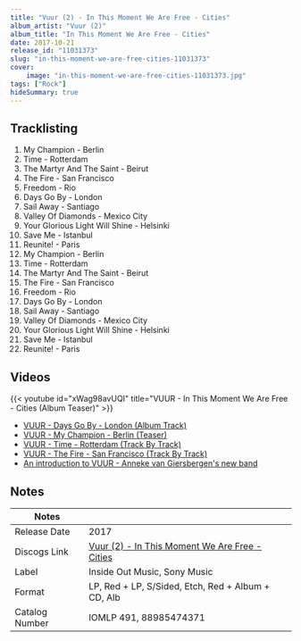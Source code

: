 ```yaml
---
title: "Vuur (2) - In This Moment We Are Free - Cities"
album_artist: "Vuur (2)"
album_title: "In This Moment We Are Free - Cities"
date: 2017-10-21
release_id: "11031373"
slug: "in-this-moment-we-are-free-cities-11031373"
cover:
    image: "in-this-moment-we-are-free-cities-11031373.jpg"
tags: ["Rock"]
hideSummary: true
---
```


## Tracklisting
1. My Champion - Berlin
2. Time - Rotterdam
3. The Martyr And The Saint - Beirut
4. The Fire - San Francisco
5. Freedom - Rio
6. Days Go By - London
7. Sail Away - Santiago
8. Valley Of Diamonds - Mexico City
9. Your Glorious Light Will Shine - Helsinki
10. Save Me - Istanbul
11. Reunite! - Paris
12. My Champion - Berlin
13. Time - Rotterdam
14. The Martyr And The Saint - Beirut
15. The Fire - San Francisco
16. Freedom - Rio
17. Days Go By - London
18. Sail Away - Santiago
19. Valley Of Diamonds - Mexico City
20. Your Glorious Light Will Shine - Helsinki
21. Save Me - Istanbul
22. Reunite! - Paris

## Videos
{{< youtube id="xWag98avUQI" title="VUUR - In This Moment We Are Free - Cities (Album Teaser)" >}}
- [VUUR - Days Go By - London (Album Track)](https://www.youtube.com/watch?v=Y3rT-X_zgOg)
- [VUUR - My Champion - Berlin (Teaser)](https://www.youtube.com/watch?v=WwFqcIiIT0k)
- [VUUR - Time - Rotterdam (Track By Track)](https://www.youtube.com/watch?v=nLXj_9ejzm8)
- [VUUR - The Fire - San Francisco (Track By Track)](https://www.youtube.com/watch?v=11EeCmOz9Cg)
- [An introduction to VUUR - Anneke van Giersbergen's new band](https://www.youtube.com/watch?v=xtrkfkTM3Wk)

## Notes

| Notes          |             |
| ---------------| ----------- |
| Release Date   | 2017 |
| Discogs Link   | [Vuur (2) - In This Moment We Are Free - Cities](https://www.discogs.com/release/11031373) |
| Label          | Inside Out Music, Sony Music |
| Format         | LP, Red + LP, S/Sided, Etch, Red + Album + CD, Alb |
| Catalog Number | IOMLP 491, 88985474371 |

